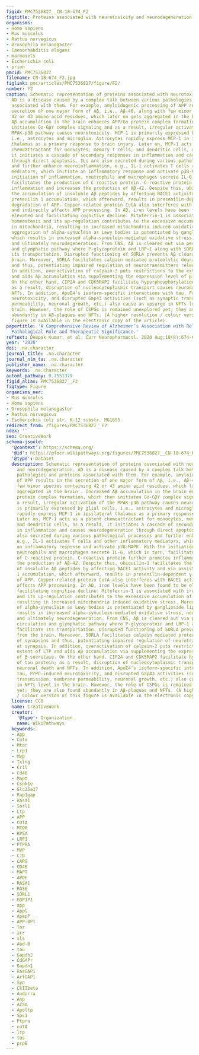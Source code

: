 ```yaml
---
figid: PMC7536827__CN-18-674_F2
figtitle: Proteins associated with neurotoxicity and neurodegeneration
organisms:
- Homo sapiens
- Mus musculus
- Rattus norvegicus
- Drosophila melanogaster
- Caenorhabditis elegans
- marmosets
- Escherichia coli
- prion
pmcid: PMC7536827
filename: CN-18-674_F2.jpg
figlink: pmc/articles/PMC7536827/figure/F2/
number: F2
caption: Schematic representation of proteins associated with neurotoxicity and neurodegeneration.
  AD is a disease caused by a complex talk between various pathologies and proteins
  associated with them. For example, amyloidogenic processing of APP results in the
  secretion of one major form of Aβ, i.e., Aβ-40, along with few minor species containing
  42 or 43 amino acid residues, which later on gets aggregated in the brain . Increased
  Aβ accumulation in the brain enhances APP/Go protein complex formation, which then
  initiates Go-GβΥ complex signaling and as a result, irregular activation of the
  MPAK-p38 pathway causes neurotoxicity. MCP-1 is primarily expressed by glial cells,
  i.e., astrocytes and microglia. Astrocytes rapidly express MCP-1 in ipsilateral
  thalamus as a primary response to brain injury. Later on, MCP-1 acts as a potent
  chemoattractant for monocytes, memory T cells, and dendritic cells, as a result,
  it initiates a cascade of secondary responses in inflammation and causes neurodegeneration
  through direct apoptosis. ILs are also secreted during various pathological processes
  and further enhance neuroinflammation, e.g., IL-1 activates T cells and other inflammatory
  mediators, which initiate an inflammatory response and activate p38-MAPK. With the
  initiation of inflammation, neutrophils and macrophages secrete IL-6, which in turn,
  facilitates the production of C-reactive protein. C-reactive protein further promotes
  inflammation and increases the production of Aβ-42. Despite this, ubiquilin-1 facilitates
  the accumulation of insoluble Aβ peptides by affecting BACE1 activity and via assisting
  presenilin 1 accumulation, which afterward, results in presenilin-dependent γ-secretase
  degradation of APP. Copper-related protein CutA also interferes with BACE1 activity
  and indirectly affects APP processing. In AD, iron levels have been found to be
  elevated and facilitating cognitive decline. Mitoferrin-1 is associated with iron
  homeostasis and its up-regulation contributes to the excessive accumulation of iron
  in mitochondria, resulting in increased mitochondria induced oxidative stress. Moreover,
  aggregation of alpha-synuclein as Lewy bodies is potentiated by ganglioside lipids,
  which results in increased alpha-synuclein-mediated oxidative stress, neurotoxicity,
  and ultimately neurodegeneration. From CNS, Aβ is cleared out via perivascular circulation
  and glymphatic pathway where P-glycoprotein and LRP-1 along with SORLA facilitate
  its transportation. Disrupted functioning of SORLA prevents Aβ clearance from the
  brain. Moreover, SORLA facilitates calpain mediated proteolytic degradation of synapsins
  and thus, potentiating impaired regulation of neurotransmitters release at synapsis.
  In addition, overactivation of calpain-2 puts restrictions to the extent of LTP
  and aids Aβ accumulation via supplementing the expression level of β-secretase.
  On the other hand, CIP2A and CDK5RAP2 facilitate hyperphosphorylation of tau protein;
  as a result, disruption of nucleocytoplasmic transport causes neuronal death and
  NFTs. In addition, ApoE4’s isoform-specific interactions with tau, PrPC-induced
  neurotoxicity, and disrupted Gap43 activities (such as synaptic transmission, membrane
  permeability, neuronal growth, etc.) also cause an upsurge in NFTs level in the
  brain. However, the role of CSPGs is remained unexplored yet; they are also found
  abundantly in Aβ-plaques and NFTs. (A higher resolution / colour version of this
  figure is available in the electronic copy of the article).
papertitle: 'A Comprehensive Review of Alzheimer’s Association with Related Proteins:
  Pathological Role and Therapeutic Significance.'
reftext: Deepak Kumar, et al. Curr Neuropharmacol. 2020 Aug;18(8):674-695.
year: '2020'
doi: .na.character
journal_title: .na.character
journal_nlm_ta: .na.character
publisher_name: .na.character
keywords: .na.character
automl_pathway: 0.7551379
figid_alias: PMC7536827__F2
figtype: Figure
organisms_ner:
- Mus musculus
- Homo sapiens
- Drosophila melanogaster
- Rattus norvegicus
- Escherichia coli str. K-12 substr. MG1655
redirect_from: /figures/PMC7536827__F2
ndex: ''
seo: CreativeWork
schema-jsonld:
  '@context': https://schema.org/
  '@id': https://pfocr.wikipathways.org/figures/PMC7536827__CN-18-674_F2.html
  '@type': Dataset
  description: Schematic representation of proteins associated with neurotoxicity
    and neurodegeneration. AD is a disease caused by a complex talk between various
    pathologies and proteins associated with them. For example, amyloidogenic processing
    of APP results in the secretion of one major form of Aβ, i.e., Aβ-40, along with
    few minor species containing 42 or 43 amino acid residues, which later on gets
    aggregated in the brain . Increased Aβ accumulation in the brain enhances APP/Go
    protein complex formation, which then initiates Go-GβΥ complex signaling and as
    a result, irregular activation of the MPAK-p38 pathway causes neurotoxicity. MCP-1
    is primarily expressed by glial cells, i.e., astrocytes and microglia. Astrocytes
    rapidly express MCP-1 in ipsilateral thalamus as a primary response to brain injury.
    Later on, MCP-1 acts as a potent chemoattractant for monocytes, memory T cells,
    and dendritic cells, as a result, it initiates a cascade of secondary responses
    in inflammation and causes neurodegeneration through direct apoptosis. ILs are
    also secreted during various pathological processes and further enhance neuroinflammation,
    e.g., IL-1 activates T cells and other inflammatory mediators, which initiate
    an inflammatory response and activate p38-MAPK. With the initiation of inflammation,
    neutrophils and macrophages secrete IL-6, which in turn, facilitates the production
    of C-reactive protein. C-reactive protein further promotes inflammation and increases
    the production of Aβ-42. Despite this, ubiquilin-1 facilitates the accumulation
    of insoluble Aβ peptides by affecting BACE1 activity and via assisting presenilin
    1 accumulation, which afterward, results in presenilin-dependent γ-secretase degradation
    of APP. Copper-related protein CutA also interferes with BACE1 activity and indirectly
    affects APP processing. In AD, iron levels have been found to be elevated and
    facilitating cognitive decline. Mitoferrin-1 is associated with iron homeostasis
    and its up-regulation contributes to the excessive accumulation of iron in mitochondria,
    resulting in increased mitochondria induced oxidative stress. Moreover, aggregation
    of alpha-synuclein as Lewy bodies is potentiated by ganglioside lipids, which
    results in increased alpha-synuclein-mediated oxidative stress, neurotoxicity,
    and ultimately neurodegeneration. From CNS, Aβ is cleared out via perivascular
    circulation and glymphatic pathway where P-glycoprotein and LRP-1 along with SORLA
    facilitate its transportation. Disrupted functioning of SORLA prevents Aβ clearance
    from the brain. Moreover, SORLA facilitates calpain mediated proteolytic degradation
    of synapsins and thus, potentiating impaired regulation of neurotransmitters release
    at synapsis. In addition, overactivation of calpain-2 puts restrictions to the
    extent of LTP and aids Aβ accumulation via supplementing the expression level
    of β-secretase. On the other hand, CIP2A and CDK5RAP2 facilitate hyperphosphorylation
    of tau protein; as a result, disruption of nucleocytoplasmic transport causes
    neuronal death and NFTs. In addition, ApoE4’s isoform-specific interactions with
    tau, PrPC-induced neurotoxicity, and disrupted Gap43 activities (such as synaptic
    transmission, membrane permeability, neuronal growth, etc.) also cause an upsurge
    in NFTs level in the brain. However, the role of CSPGs is remained unexplored
    yet; they are also found abundantly in Aβ-plaques and NFTs. (A higher resolution
    / colour version of this figure is available in the electronic copy of the article).
  license: CC0
  name: CreativeWork
  creator:
    '@type': Organization
    name: WikiPathways
  keywords:
  - App
  - Cuta
  - Mtor
  - Lrp1
  - Mvp
  - Txlng
  - Cr1l
  - Cd46
  - Mapt
  - Csnk1e
  - Slc25a37
  - Rap1gap
  - Rasa1
  - Sorl1
  - Ltp
  - APP
  - CUTA
  - MTOR
  - RPSA
  - LRP1
  - PTPRA
  - MVP
  - C1D
  - CAPG
  - CD46
  - MAPT
  - APOE
  - RASA1
  - RGS6
  - SORL1
  - GBP1P1
  - app
  - Appl
  - ApepP
  - APP-BP1
  - Tor
  - arr
  - sls
  - Abd-B
  - tau
  - Gapdh2
  - CdGAPr
  - Gapdh1
  - RasGAP1
  - ArfGAP1
  - Syn
  - CkIIbeta
  - Andorra
  - Anp
  - Acam
  - Apoltp
  - Sps1
  - Ptpra
  - cutA
  - lrp
  - tus
  - prpE
---
```


